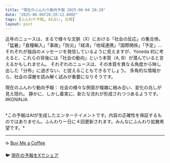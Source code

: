```yaml
---
title: "現在のふんわり動向予報 2025-06-04 20:20"
date: "2025-06-04T20:20:12.000Z"
tags: [ふんわり予報, AI占い, 日常]
layout: post
---
```


近年のニュースは、まるで様々な文脈（X）における「社会の反応」の集合体。  「猛暑」「食糧輸入」「事故」「防災」「経済」「地域連携」「国際関係」「予定」…　それぞれが独自のメッセージを発信しているように見えますが、Yoneda 的に考えると、これらの背後には「社会の動向」という本質（A, B）が潜んでいると言えるかもしれません。  それぞれのニュースは、その本質を異なる角度から映し出した「分布」に過ぎない、と捉えることもできるでしょう。  多角的な情報から、社会の深層を読み解く試みが重要になりそうです。


現在のふんわり動向予報：
社会の様々な側面が複雑に絡み合い、変化の兆しが見え隠れ。  静かに、しかし着実に、新たな流れが形成されつつあるようです。#KGNINJA

<br>
*この予報はAIが生成したエンターテイメントです。内容の正確性を保証するものではありません。ふんわり一日に４回更新されます。みんなにふんわり拡散希望です。*

---
☕️ [Buy Me a Coffee](https://www.buymeacoffee.com/kgninja)

🐦 [現在の予報をXでシェア](https://twitter.com/intent/tweet?text=%E7%8F%BE%E5%9C%A8%E3%81%AE%E3%81%B5%E3%82%93%E3%82%8F%E3%82%8A%E4%BA%88%E5%A0%B1%3A%20%E3%80%8C%E8%BF%91%E5%B9%B4%E3%81%AE%E3%83%8B%E3%83%A5%E3%83%BC%E3%82%B9%E3%81%AF%E3%80%81%E3%81%BE%E3%82%8B%E3%81%A7%E6%A7%98%E3%80%85%E3%81%AA%E6%96%87%E8%84%88%EF%BC%88X%EF%BC%89%E3%81%AB%E3%81%8A%E3%81%91%E3%82%8B%E3%80%8C%E7%A4%BE%E4%BC%9A%E3%81%AE%E5%8F%8D%E5%BF%9C%E3%80%8D%E3%81%AE%E9%9B%86%E5%90%88%E4%BD%93%E3%80%82%E3%80%8D%23KGNINJA%20%E7%B6%9A%E3%81%8D%E3%81%AF%E3%83%96%E3%83%AD%E3%82%B0%E3%81%A7%EF%BC%81%F0%9F%91%87&url=https%3A%2F%2Fkg-ninja.github.io%2FFunwariyoso%2F)
